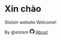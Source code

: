 # Xin chào
Stoism website
Welcome!















By @stoism
[<img src="gh-pages/source/github16.png" width="16">](pages/about.md) [About](pages/about.md)
